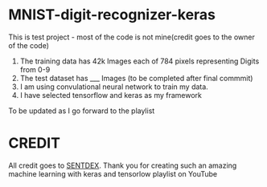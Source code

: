 # MNIST-digit-recognizer-keras
This is test project - most of the code is not mine(credit goes to the owner of the code)

1. The training data has 42k Images each of 784 pixels representing Digits from 0-9
2. The test dataset has ___ Images (to be completed after final commmit)
3. I am using convulational neural network to train my data.
4. I have selected tensorflow and keras as my framework

To be updated as I go forward to the playlist

# CREDIT

All credit goes to [SENTDEX](https://www.youtube.com/playlist?list=PLQVvvaa0QuDfhTox0AjmQ6tvTgMBZBEXN). Thank you for creating such an amazing machine learning with keras and tensorlow playlist on YouTube
